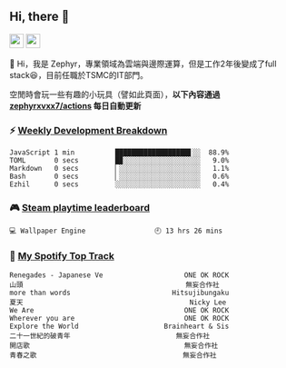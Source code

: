<!--
**zephyrxvxx7/zephyrxvxx7** is a ✨ _special_ ✨ repository because its `README.md` (this file) appears on your GitHub profile.

Here are some ideas to get you started:

- 🔭 I’m currently working on ...
- 🌱 I’m currently learning ...
- 👯 I’m looking to collaborate on ...
- 🤔 I’m looking for help with ...
- 💬 Ask me about ...
- 📫 How to reach me: ...
- 😄 Pronouns: ...
- ⚡ Fun fact: ...
-->

## Hi, there 👋

<a href="https://www.instagram.com/zephyrxvxx7/"><img src="https://img.shields.io/badge/instagram-3f729b?&style=for-the-badge&logo=instagram&logoColor=white" height=25></a>
<a href="https://zephyrxvxx7.me/"><img src="https://img.shields.io/badge/blog-gray?&style=for-the-badge&logo=hexo&logoColor=white" height=25></a>

👋 Hi，我是 Zephyr，專業領域為雲端與邊際運算，但是工作2年後變成了full stack😆，目前任職於TSMC的IT部門。

空閒時會玩一些有趣的小玩具（譬如此頁面），**以下內容通過 [zephyrxvxx7/actions](https://github.com/zephyrxvxx7/zephyrxvxx7/actions) 每日自動更新**

### ⚡ [Weekly Development Breakdown](https://gist.github.com/zephyrxvxx7/ee1787313f0772b51494d051b5edde7f)

<!-- code_time start -->

```text
JavaScript 1 min          ██████████████████▋░░  88.9%
TOML       0 secs         █▉░░░░░░░░░░░░░░░░░░░   9.0%
Markdown   0 secs         ▏░░░░░░░░░░░░░░░░░░░░   1.1%
Bash       0 secs         ▏░░░░░░░░░░░░░░░░░░░░   0.6%
Ezhil      0 secs         ░░░░░░░░░░░░░░░░░░░░░   0.4%
```

<!-- code_time end -->

### 🎮 [Steam playtime leaderboard](https://gist.github.com/zephyrxvxx7/f77b8978877f959b69d84723c43a4a64)

<!-- steam_time start -->

```text
💻 Wallpaper Engine                 🕘 13 hrs 26 mins
```

<!-- steam_time end -->

### 🎵 [My Spotify Top Track](https://gist.github.com/zephyrxvxx7/fe159fde5ec9ebea27e03dd63a71e78f)

<!-- spotify_track start -->

```text
Renegades - Japanese Ve                    ONE OK ROCK
山頭                                        無妄合作社
more than words                         Hitsujibungaku
夏天                                         Nicky Lee
We Are                                     ONE OK ROCK
Wherever you are                           ONE OK ROCK
Explore the World                     Brainheart & Sis
二十一世紀的破青年                          無妄合作社
開店歌                                      無妄合作社
青春之歌                                    無妄合作社
```

<!-- spotify_track end -->
